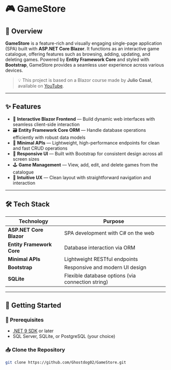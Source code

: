 # 🎮 GameStore

## 🚀 Overview  
**GameStore** is a feature-rich and visually engaging single-page application (SPA) built with **ASP.NET Core Blazor**. It functions as an interactive game catalogue, offering features such as browsing, adding, updating, and deleting games. Powered by **Entity Framework Core** and styled with **Bootstrap**, GameStore provides a seamless user experience across various devices.

> 💡 This project is based on a Blazor course made by **Julio Casal**, available on [YouTube](https://www.youtube.com/watch?v=AhAxLiGC7Pc).

---

## ✨ Features  
- 🎨 **Interactive Blazor Frontend** — Build dynamic web interfaces with seamless client-side interaction  
- 🗃️ **Entity Framework Core ORM** — Handle database operations efficiently with robust data models  
- 🧩 **Minimal APIs** — Lightweight, high-performance endpoints for clean and fast CRUD operations  
- 📱 **Responsive UI** — Built with Bootstrap for consistent design across all screen sizes  
- 🕹️ **Game Management** — View, add, edit, and delete games from the catalogue  
- 🧭 **Intuitive UX** — Clean layout with straightforward navigation and interaction

---

## 🛠️ Tech Stack  

| Technology                   | Purpose                                        |
|------------------------------|------------------------------------------------|
| **ASP.NET Core Blazor**      | SPA development with C# on the web             |
| **Entity Framework Core**    | Database interaction via ORM                   |
| **Minimal APIs**             | Lightweight RESTful endpoints                  |
| **Bootstrap**                | Responsive and modern UI design                |
| **SQLite**                   | Flexible database options (via connection string) |

---

## 🧪 Getting Started

### 🔧 Prerequisites  
- [.NET 9 SDK](https://dotnet.microsoft.com/en-us/download) or later  
- SQL Server, SQLite, or PostgreSQL (your choice)

### 📥 Clone the Repository  
```bash
git clone https://github.com/Ghostdog02/GameStore.git
